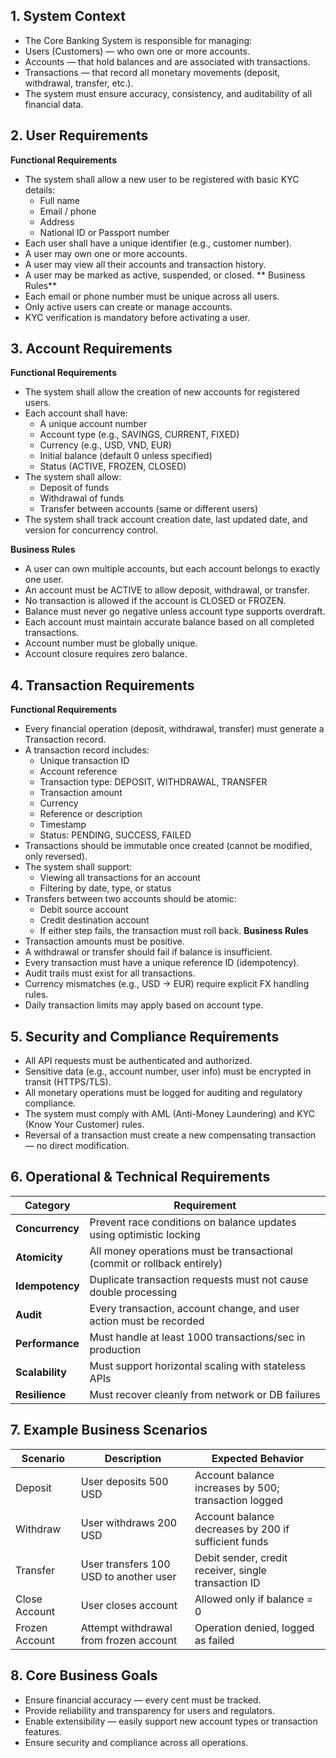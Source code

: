 ## 1. System Context

- The Core Banking System is responsible for managing:
- Users (Customers) — who own one or more accounts.
- Accounts — that hold balances and are associated with transactions.
- Transactions — that record all monetary movements (deposit, withdrawal, transfer, etc.).
- The system must ensure accuracy, consistency, and auditability of all financial data.

## 2. User Requirements

**Functional Requirements**
- The system shall allow a new user to be registered with basic KYC details:
  - Full name
  - Email / phone
  - Address
  - National ID or Passport number
- Each user shall have a unique identifier (e.g., customer number).
- A user may own one or more accounts.
- A user may view all their accounts and transaction history.
- A user may be marked as active, suspended, or closed.
** Business Rules**
- Each email or phone number must be unique across all users.
- Only active users can create or manage accounts.
- KYC verification is mandatory before activating a user.

## 3. Account Requirements

**Functional Requirements**
- The system shall allow the creation of new accounts for registered users.
- Each account shall have:
  - A unique account number
  - Account type (e.g., SAVINGS, CURRENT, FIXED)
  - Currency (e.g., USD, VND, EUR)
  - Initial balance (default 0 unless specified)
  - Status (ACTIVE, FROZEN, CLOSED)
- The system shall allow:
  - Deposit of funds
  - Withdrawal of funds
  - Transfer between accounts (same or different users)
- The system shall track account creation date, last updated date, and version for concurrency control.

**Business Rules**
- A user can own multiple accounts, but each account belongs to exactly one user.
- An account must be ACTIVE to allow deposit, withdrawal, or transfer.
- No transaction is allowed if the account is CLOSED or FROZEN.
- Balance must never go negative unless account type supports overdraft.
- Each account must maintain accurate balance based on all completed transactions.
- Account number must be globally unique.
- Account closure requires zero balance.

## 4. Transaction Requirements
**Functional Requirements**
- Every financial operation (deposit, withdrawal, transfer) must generate a Transaction record.
- A transaction record includes:
  - Unique transaction ID
  - Account reference
  - Transaction type: DEPOSIT, WITHDRAWAL, TRANSFER
  - Transaction amount
  - Currency
  - Reference or description
  - Timestamp
  - Status: PENDING, SUCCESS, FAILED
- Transactions should be immutable once created (cannot be modified, only reversed).
- The system shall support:
  - Viewing all transactions for an account
  - Filtering by date, type, or status
- Transfers between two accounts should be atomic:
  - Debit source account
  - Credit destination account
  - If either step fails, the transaction must roll back.
**Business Rules**
- Transaction amounts must be positive.
- A withdrawal or transfer should fail if balance is insufficient.
- Every transaction must have a unique reference ID (idempotency).
- Audit trails must exist for all transactions.
- Currency mismatches (e.g., USD → EUR) require explicit FX handling rules.
- Daily transaction limits may apply based on account type.

## 5. Security and Compliance Requirements
- All API requests must be authenticated and authorized.
- Sensitive data (e.g., account number, user info) must be encrypted in transit (HTTPS/TLS).
- All monetary operations must be logged for auditing and regulatory compliance.
- The system must comply with AML (Anti-Money Laundering) and KYC (Know Your Customer) rules.
- Reversal of a transaction must create a new compensating transaction — no direct modification.

## 6. Operational & Technical Requirements

| Category        | Requirement                                                              |
| --------------- | ------------------------------------------------------------------------ |
| **Concurrency** | Prevent race conditions on balance updates using optimistic locking      |
| **Atomicity**   | All money operations must be transactional (commit or rollback entirely) |
| **Idempotency** | Duplicate transaction requests must not cause double processing          |
| **Audit**       | Every transaction, account change, and user action must be recorded      |
| **Performance** | Must handle at least 1000 transactions/sec in production                 |
| **Scalability** | Must support horizontal scaling with stateless APIs                      |
| **Resilience**  | Must recover cleanly from network or DB failures                         |

## 7. Example Business Scenarios

| Scenario       | Description                            | Expected Behavior                                    |
| -------------- | -------------------------------------- | ---------------------------------------------------- |
| Deposit        | User deposits 500 USD                  | Account balance increases by 500; transaction logged |
| Withdraw       | User withdraws 200 USD                 | Account balance decreases by 200 if sufficient funds |
| Transfer       | User transfers 100 USD to another user | Debit sender, credit receiver, single transaction ID |
| Close Account  | User closes account                    | Allowed only if balance = 0                          |
| Frozen Account | Attempt withdrawal from frozen account | Operation denied, logged as failed                   |

## 8. Core Business Goals

- Ensure financial accuracy — every cent must be tracked.
- Provide reliability and transparency for users and regulators.
- Enable extensibility — easily support new account types or transaction features.
- Ensure security and compliance across all operations.